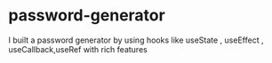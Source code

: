 # password-generator
I built a password generator by using hooks like useState , useEffect , useCallback,useRef with rich features
